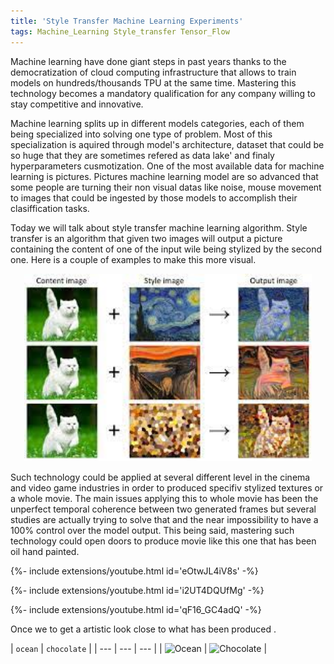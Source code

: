 ```yaml
---
title: 'Style Transfer Machine Learning Experiments'
tags: Machine_Learning Style_transfer Tensor_Flow
---
```


Machine learning have done giant steps in past years thanks to the democratization of cloud computing infrastructure that allows to train models on hundreds/thousands TPU at the same time. Mastering this technology becomes a mandatory qualification for any company willing to stay competitive and innovative.
<!--more--> 


Machine learning splits up in different models categories, each of them being specialized into solving one type of problem. Most of this specialization is aquired through model's architecture, dataset that could be so huge that they are sometimes refered as data lake' and finaly hyperparameters cusmotization. One of the most available data for machine learning is pictures. Pictures machine learning model are so advanced that some people are turning their non visual datas like noise, mouse movement to images that could be ingested by those models to accomplish their clasiffication tasks. 


Today we will talk about style transfer machine learning algorithm. Style transfer is an algorithm that given two images will output a picture containing the content of one of the input wile being stylized by the second one. Here is a couple of examples to make this more visual.

<p align="center">
  <img width="460" height="300" src="https://raw.githubusercontent.com/logan169/logan169.github.io/master/assets/images/posts_images/machine_learning_style_transfer/style_transfer_example.jpeg">
</p>

Such technology could be applied at several different level in the cinema and video game industries in order to produced specifiv stylized textures or a whole movie. The main issues applying this to whole movie has been the unperfect temporal coherence between two generated frames but several studies are actually trying to solve that and the near impossibility to have a 100% control over the model output. This being said, mastering such technology could open doors to produce movie like this one that has been oil hand painted.



{%- include extensions/youtube.html id='eOtwJL4iV8s' -%}



{%- include extensions/youtube.html id='i2UT4DQUfMg' -%}


{%- include extensions/youtube.html id='qF16_GC4adQ' -%}

Once we  to get a artistic look close to what has been produced .


| `ocean` | `chocolate` |
| --- |  --- | --- |
| ![Ocean](https://raw.githubusercontent.com/kitian616/jekyll-TeXt-theme/master/screenshots/skins_ocean.jpg) | ![Chocolate](https://raw.githubusercontent.com/kitian616/jekyll-TeXt-theme/master/screenshots/skins_chocolate.jpg) |





